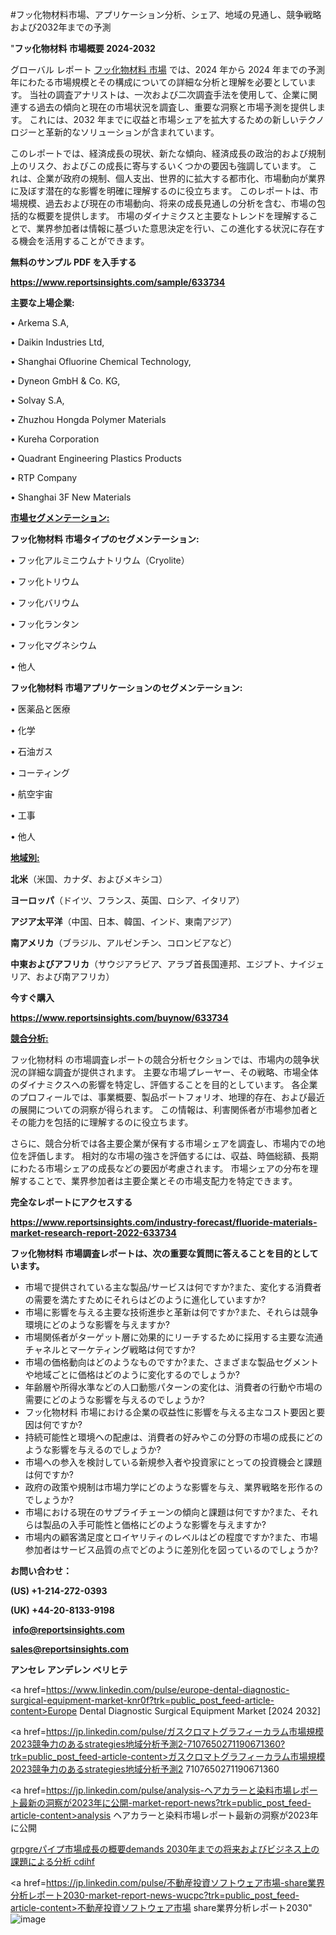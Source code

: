 #フッ化物材料市場、アプリケーション分析、シェア、地域の見通し、競争戦略および2032年までの予測

"<strong>フッ化物材料 市場概要 2024-2032</strong>

グローバル レポート <a href=https://www.reportsinsights.com/sample/633734>フッ化物材料 市場</a> では、2024 年から 2024 年までの予測年にわたる市場規模とその構成についての詳細な分析と理解を必要としています。 当社の調査アナリストは、一次および二次調査手法を使用して、企業に関連する過去の傾向と現在の市場状況を調査し、重要な洞察と市場予測を提供します。 これには、2032 年までに収益と市場シェアを拡大​​するための新しいテクノロジーと革新的なソリューションが含まれています。

このレポートでは、経済成長の現状、新たな傾向、経済成長の政治的および規制上のリスク、およびこの成長に寄与するいくつかの要因も強調しています。 これは、企業が政府の規制、個人支出、世界的に拡大する都市化、市場動向が業界に及ぼす潜在的な影響を明確に理解するのに役立ちます。 このレポートは、市場規模、過去および現在の市場動向、将来の成長見通しの分析を含む、市場の包括的な概要を提供します。 市場のダイナミクスと主要なトレンドを理解することで、業界参加者は情報に基づいた意思決定を行い、この進化する状況に存在する機会を活用することができます。

<strong><b>無料のサンプル PDF を入手する</b></strong>

<a href=https://www.reportsinsights.com/sample/633734><strong><u>https://www.reportsinsights.com/sample/633734</u></strong></a>

<strong>主要な上場企業:</strong>

• Arkema S.A,

• Daikin Industries Ltd,

• Shanghai Ofluorine Chemical Technology,

• Dyneon GmbH & Co. KG,

• Solvay S.A,

• Zhuzhou Hongda Polymer Materials

• Kureha Corporation

• Quadrant Engineering Plastics Products

• RTP Company

• Shanghai 3F New Materials

<strong><u>市場セグメンテーション</u></strong><strong><u>:</u></strong>

<strong>フッ化物材料 市場タイプのセグメンテーション:</strong>

• フッ化アルミニウムナトリウム（Cryolite）

• フッ化トリウム

• フッ化バリウム

• フッ化ランタン

• フッ化マグネシウム

• 他人

<strong>フッ化物材料 市場アプリケーションのセグメンテーション:</strong>

• 医薬品と医療

• 化学

• 石油ガス

• コーティング

• 航空宇宙

• 工事

• 他人

<strong><u>地域別</u></strong><strong><u>:</u></strong>

<strong>北米</strong>（米国、カナダ、およびメキシコ）

<strong>ヨーロッパ</strong>（ドイツ、フランス、英国、ロシア、イタリア）

<strong>アジア太平洋</strong>（中国、日本、韓国、インド、東南アジア）

<strong>南アメリカ</strong>（ブラジル、アルゼンチン、コロンビアなど）

<strong>中東およびアフリカ</strong>（サウジアラビア、アラブ首長国連邦、エジプト、ナイジェリア、および南アフリカ）

<strong>今すぐ購入</strong>

<a href=https://www.reportsinsights.com/buynow/633734><strong><u>https://www.reportsinsights.com/buynow/633734</u></strong></a>

<strong><u>競合分析:</u></strong>

フッ化物材料 の市場調査レポートの競合分析セクションでは、市場内の競争状況の詳細な調査が提供されます。 主要な市場プレーヤー、その戦略、市場全体のダイナミクスへの影響を特定し、評価することを目的としています。 各企業のプロフィールでは、事業概要、製品ポートフォリオ、地理的存在、および最近の展開についての洞察が得られます。 この情報は、利害関係者が市場参加者とその能力を包括的に理解するのに役立ちます。

さらに、競合分析では各主要企業が保有する市場シェアを調査し、市場内での地位を評価します。 相対的な市場の強さを評価するには、収益、時価総額、長期にわたる市場シェアの成長などの要因が考慮されます。 市場シェアの分布を理解することで、業界参加者は主要企業とその市場支配力を特定できます。

<strong>完全なレポートにアクセスする</strong>

<a href=https://www.reportsinsights.com/industry-forecast/fluoride-materials-market-research-report-2022-633734><strong><u><b>https://www.reportsinsights.com/industry-forecast/fluoride-materials-market-research-report-2022-633734</b></u></strong></a>

<strong><b>フッ化物材料 市場調査レポートは、次の重要な質問に答えることを目的としています。</b></strong>
<ul>
  <li>市場で提供されている主な製品/サービスは何ですか?また、変化する消費者の需要を満たすためにそれらはどのように進化していますか?</li>
  <li>市場に影響を与える主要な技術進歩と革新は何ですか?また、それらは競争環境にどのような影響を与えますか?</li>
  <li>市場関係者がターゲット層に効果的にリーチするために採用する主要な流通チャネルとマーケティング戦略は何ですか?</li>
  <li>市場の価格動向はどのようなものですか?また、さまざまな製品セグメントや地域ごとに価格はどのように変化するのでしょうか?</li>
  <li>年齢層や所得水準などの人口動態パターンの変化は、消費者の行動や市場の需要にどのような影響を与えるのでしょうか?</li>
  <li>フッ化物材料 市場における企業の収益性に影響を与える主なコスト要因と要因は何ですか?</li>
  <li>持続可能性と環境への配慮は、消費者の好みやこの分野の市場の成長にどのような影響を与えるのでしょうか?</li>
  <li>市場への参入を検討している新規参入者や投資家にとっての投資機会と課題は何ですか?</li>
  <li>政府の政策や規制は市場力学にどのような影響を与え、業界戦略を形作るのでしょうか?</li>
  <li>市場における現在のサプライチェーンの傾向と課題は何ですか?また、それらは製品の入手可能性と価格にどのような影響を与えますか?</li>
  <li>市場内の顧客満足度とロイヤリティのレベルはどの程度ですか?また、市場参加者はサービス品質の点でどのように差別化を図っているのでしょうか?</li>
</ul>
<strong>お問い合わせ：</strong>

<strong>(US) +1-214-272-0393</strong>

<strong>(UK) +44-20-8133-9198</strong>

<strong> </strong><a href=info@reportsinsights.com><strong><u>info@reportsinsights.com</u></strong></a>

<a href=sales@reportsinsights.com><strong><u>sales@reportsinsights.com</u></strong></a>

<strong>アンセレ アンデレン ベリヒテ</strong>

<a href=https://www.linkedin.com/pulse/europe-dental-diagnostic-surgical-equipment-market-knr0f?trk=public_post_feed-article-content>Europe Dental Diagnostic Surgical Equipment Market [2024 2032]</a>

<a href=https://jp.linkedin.com/pulse/ガスクロマトグラフィーカラム市場規模2023競争力のあるstrategies地域分析予測2-7107650271190671360?trk=public_post_feed-article-content>ガスクロマトグラフィーカラム市場規模2023競争力のあるstrategies地域分析予測2 7107650271190671360</a>

<a href=https://jp.linkedin.com/pulse/analysis-ヘアカラーと染料市場レポート最新の洞察が2023年に公開-market-report-news?trk=public_post_feed-article-content>analysis ヘアカラーと染料市場レポート最新の洞察が2023年に公開</a>

<a href=https://www.linkedin.com/pulse/grpgreパイプ市場成長の概要demands-2030年までの将来およびビジネス上の課題による分析-cdihf/>grpgreパイプ市場成長の概要demands 2030年までの将来およびビジネス上の課題による分析 cdihf</a>

<a href=https://jp.linkedin.com/pulse/不動産投資ソフトウェア市場-share業界分析レポート2030-market-report-news-wucpc?trk=public_post_feed-article-content>不動産投資ソフトウェア市場 share業界分析レポート2030</a>"
![image](https://github.com/ahaan12367/RIMarket24/assets/158471582/676deb3e-d4c6-4a9c-89ad-5794ecc50b8c)
